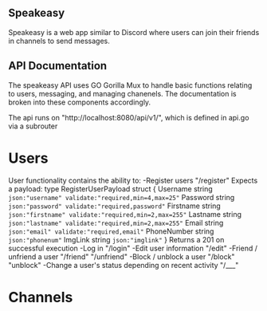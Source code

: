 ## Speakeasy
Speakeasy is a web app similar to Discord where users can join their friends in channels to send messages.

## API Documentation
The speakeasy API uses GO Gorilla Mux to handle basic functions relating to users, messaging, and managing chanenels. The documentation is broken into these components accordingly.

The api runs on "http://localhost:8080/api/v1/", which is defined in api.go via a subrouter

# Users
User functionality contains the ability to:
    -Register users 
        "/register"
        Expects a payload:
            type RegisterUserPayload struct {
                Username    string `json:"username" validate:"required,min=4,max=25"`
                Password    string `json:"password" validate:"required,password"`
                Firstname   string `json:"firstname" validate:"required,min=2,max=255"`
                Lastname    string `json:"lastname" validate:"required,min=2,max=255"`
                Email       string `json:"email" validate:"required,email"`
                PhoneNumber string `json:"phonenum"`
                ImgLink     string `json:"imglink"`
            }
        Returns a 201 on successful execution
    -Log in 
        "/login"
    -Edit user information 
        "/edit"
    -Friend / unfriend a user 
        "/friend" "/unfriend"
    -Block / unblock a user 
        "/block" "unblock"
    -Change a user's status depending on recent activity 
        "/___"

# Channels